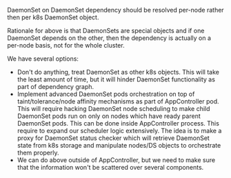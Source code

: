 DaemonSet on DaemonSet dependency should be resolved per-node rather then per k8s DaemonSet object.

Rationale for above is that DaemonSets are special objects and if one DaemonSet depends on the other, then the dependency is actually on a per-node basis, not for the whole cluster.

We have several options:

- Don't do anything, treat DaemonSet as other k8s objects. This will take the least amount of time, but it will hinder DaemonSet functionality as part of dependency graph.
- Implement advanced DaemonSet pods orchestration on top of taint/tolerance/node affinity mechanisms as part of AppController pod. This will require hacking DaemonSet node scheduling to make child DaemonSet pods run on only on nodes which have ready parent DaemonSet pods. This can be done inside AppController process. This require to expand our scheduler logic extensively. The idea is to make a proxy for DaemonSet status checker which will retrieve DaemonSet state from k8s storage and manipulate nodes/DS objects to orchestrate them properly.
- We can do above outside of AppController, but we need to make sure that the information won't be scattered over several components.

